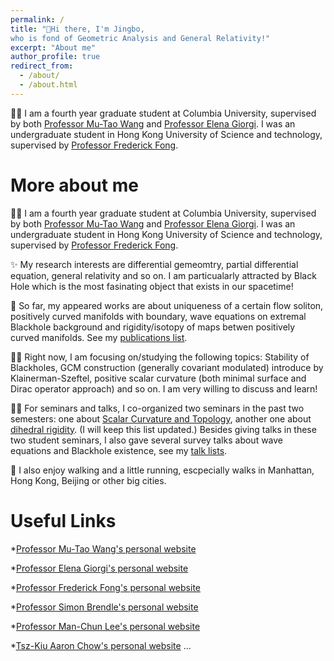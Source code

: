 ```yaml
---
permalink: /
title: "👋Hi there, I'm Jingbo, 
who is fond of Geometric Analysis and General Relativity!"
excerpt: "About me" 
author_profile: true
redirect_from: 
  - /about/
  - /about.html
---
```


🧑‍🎓 I am a fourth year graduate student at Columbia University, supervised by both [Professor Mu-Tao Wang](http://www.math.columbia.edu/~mtwang/) and [Professor Elena Giorgi](http://www.math.columbia.edu/~egiorgi/). I was an undergraduate student in Hong Kong University of Science and technology, supervised by [Professor Frederick Fong](https://frederickfong.me).





More about me
======

🧑‍🎓 I am a fourth year graduate student at Columbia University, supervised by both [Professor Mu-Tao Wang](http://www.math.columbia.edu/~mtwang/) and [Professor Elena Giorgi](http://www.math.columbia.edu/~egiorgi/). I was an undergraduate student in Hong Kong University of Science and technology, supervised by [Professor Frederick Fong](https://frederickfong.me).


✨ My research interests are differential gemeomtry, partial differential equation, general relativity and so on. I am particualarly attracted by Black Hole which is the most fasinating object that exists in our spacetime!


📃 So far, my appeared works are about uniqueness of a certain flow soliton, positively curved manifolds with boundary, wave equations on extremal Blackhole background and rigidity/isotopy of maps betwen positively curved manifolds. See my [publications list](https://jingbowanmath.github.io/publications/).


🙇‍♂️ Right now, I am focusing on/studying the following topics: Stability of Blackholes, GCM construction (generally covariant modulated) introduce by Klainerman-Szeftel, positive scalar curvature (both minimal surface and Dirac operator approach) and so on. I am very willing to discuss and learn!


🧑‍🏫 For seminars and talks, I co-organized two seminars in the past two semesters: one about [Scalar Curvature and Topology](https://math.columbia.edu/~axu/seminars/scalar-curvature-seminar-post/), another one about [dihedral rigidity](http://math.columbia.edu/~ypharry/seminar/dihedral-rigidity.html). (I will keep this list updated.) Besides giving talks in these two student seminars, I also gave several survey talks about wave equations and Blackhole existence, see my [talk lists](https://jingbowanmath.github.io/talks/).


🏃 I also enjoy walking and a little running, escpecially walks in Manhattan, Hong Kong, Beijing or other big cities.



Useful Links
======
*[Professor Mu-Tao Wang's personal website](http://www.math.columbia.edu/~mtwang/)

*[Professor Elena Giorgi's personal website](http://www.math.columbia.edu/~egiorgi/)

*[Professor Frederick Fong's personal website](https://frederickfong.me)

*[Professor Simon Brendle's personal website](http://www.columbia.edu/~sab2280/main.html)

*[Professor Man-Chun Lee's personal website](https://sites.google.com/view/mcleemath/home?pli=1&authuser=1)

*[Tsz-Kiu Aaron Chow's personal website](https://math.columbia.edu/~achow/)
...
